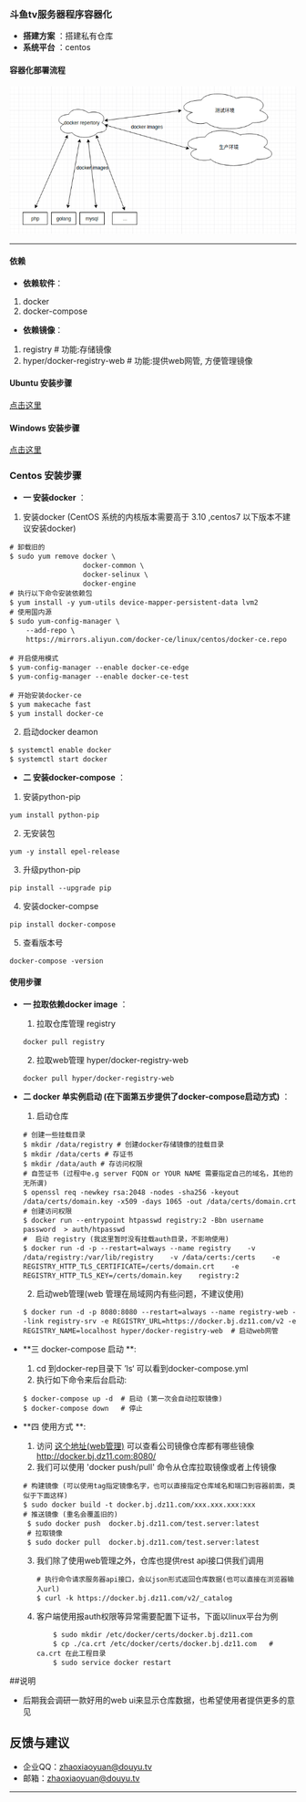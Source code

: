 ### 斗鱼tv服务器程序容器化


- **搭建方案** ：搭建私有仓库
- **系统平台** ：centos


#### 容器化部署流程

![Alt text](./douyu-docker.png)

-------------------


#### 依赖
- **依赖软件**：
1. docker
2. docker-compose
- **依赖镜像**：
1. registry    # 功能:存储镜像
2. hyper/docker-registry-web # 功能:提供web网管, 方便管理镜像

#### Ubuntu 安装步骤
  [点击这里](https://blog.csdn.net/nimei31/article/details/80865601)

#### Windows 安装步骤
  [点击这里](http://www.runoob.com/docker/windows-docker-install.html)

### Centos 安装步骤
- **一 安装docker** ：
1. 安装docker (CentOS 系统的内核版本需要高于 3.10 ,centos7 以下版本不建议安装docker)

```
# 卸载旧的
$ sudo yum remove docker \
                  docker-common \
                  docker-selinux \
                  docker-engine
# 执行以下命令安装依赖包                  
$ yum install -y yum-utils device-mapper-persistent-data lvm2
# 使用国内源
$ sudo yum-config-manager \
    --add-repo \
    https://mirrors.aliyun.com/docker-ce/linux/centos/docker-ce.repo

# 开启使用模式
$ yum-config-manager --enable docker-ce-edge
$ yum-config-manager --enable docker-ce-test

# 开始安装docker-ce
$ yum makecache fast
$ yum install docker-ce
```
2. 启动docker deamon 
```
$ systemctl enable docker
$ systemctl start docker
```
- **二 安装docker-compose** ：
1. 安装python-pip
```
yum install python-pip
```
2. 无安装包
```
yum -y install epel-release
```
3. 升级python-pip
```
pip install --upgrade pip
```
4. 安装docker-compse
```
pip install docker-compose
```
5. 查看版本号
```
docker-compose -version
```


#### 使用步骤
- **一 拉取依赖docker image** ：
	1. 拉取仓库管理 registry
	```
	docker pull registry 
	```
	2.  拉取web管理 hyper/docker-registry-web
	```
	docker pull hyper/docker-registry-web
	```

- **二 docker 单实例启动 (在下面第五步提供了docker-compose启动方式)** ：
	1. 启动仓库 
	```
	# 创建一些挂载目录
	$ mkdir /data/registry # 创建docker存储镜像的挂载目录
	$ mkdir /data/certs # 存证书
	$ mkdir /data/auth # 存访问权限
	# 自签证书 (过程中e.g server FQDN or YOUR NAME 需要指定自己的域名，其他的无所谓)
	$ openssl req -newkey rsa:2048 -nodes -sha256 -keyout /data/certs/domain.key -x509 -days 1065 -out /data/certs/domain.crt 
	# 创建访问权限
	$ docker run --entrypoint htpasswd registry:2 -Bbn username password  > auth/htpasswd
	#  启动 registry (我这里暂时没有挂载auth目录，不影响使用)
	$ docker run -d -p --restart=always --name registry    -v /data/registry:/var/lib/registry    -v /data/certs:/certs    -e REGISTRY_HTTP_TLS_CERTIFICATE=/certs/domain.crt    -e REGISTRY_HTTP_TLS_KEY=/certs/domain.key    registry:2  
	```
	2. 启动web管理(web 管理在局域网内有些问题，不建议使用)
	```
	$ docker run -d -p 8080:8080 --restart=always --name registry-web --link registry-srv -e REGISTRY_URL=https://docker.bj.dz11.com/v2 -e REGISTRY_NAME=localhost hyper/docker-registry-web  # 启动web网管
	```

- **三 docker-compose 启动 **:
	1. cd 到docker-rep目录下 ’ls‘ 可以看到docker-compose.yml
	2. 执行如下命令来后台启动:
	```
	$ docker-compose up -d  # 启动 (第一次会自动拉取镜像)
	$ docker-compose down   # 停止
	```
- **四  使用方式 **:
	1. 访问 [这个地址(web管理)](http://docker.bj.dz11.com:8080/)  可以查看公司镜像仓库都有哪些镜像 http://docker.bj.dz11.com:8080/
	2. 我们可以使用 'docker push/pull' 命令从仓库拉取镜像或者上传镜像
	```
	# 构建镜像 (可以使用tag指定镜像名字，也可以直接指定仓库域名和端口到容器前面，类似于下面这样)
	$ sudo docker build -t docker.bj.dz11.com/xxx.xxx.xxx:xxx 
	# 推送镜像 (重名会覆盖旧的)
	 $ sudo docker push  docker.bj.dz11.com/test.server:latest
	 # 拉取镜像 
	 $ sudo docker pull  docker.bj.dz11.com/test.server:latest
	```
	3. 我们除了使用web管理之外，仓库也提供rest api接口供我们调用
		```
		# 执行命令请求服务器api接口，会以json形式返回仓库数据(也可以直接在浏览器输入url)
		$ curl -k https://docker.bj.dz11.com/v2/_catalog
		```
	4. 客户端使用报auth权限等异常需要配置下证书，下面以linux平台为例
		```
			$ sudo mkdir /etc/docker/certs/docker.bj.dz11.com
			$ cp ./ca.crt /etc/docker/certs/docker.bj.dz11.com   # ca.crt 在此工程目录
			$ sudo service docker restart
		```
##说明
- 后期我会调研一款好用的web ui来显示仓库数据，也希望使用者提供更多的意见

## 反馈与建议
- 企业QQ：<zhaoxiaoyuan@douyu.tv>
- 邮箱：<zhaoxiaoyuan@douyu.tv>

---------






